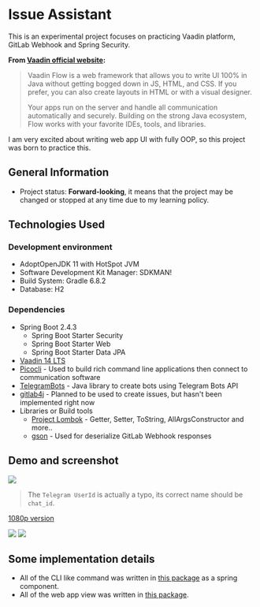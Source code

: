 # Issue Assistant

This is an experimental project focuses on practicing Vaadin platform, GitLab Webhook and Spring Security.

**From [Vaadin official website](https://vaadin.com):**

> Vaadin Flow is a web framework that allows you to write UI 100% in Java without getting bogged down in JS, HTML, and CSS. If you prefer, you can also create layouts in HTML or with a visual designer. 
>
> Your apps run on the server and handle all communication automatically and securely. Building on the strong Java ecosystem, Flow works with your favorite IDEs, tools, and libraries.

I am very excited about writing web app UI with fully OOP, so this project was born to practice this.

## General Information
- Project status: **Forward-looking**, it means that the project may be changed or stopped at any time due to my learning policy.

## Technologies Used
### Development environment
- AdoptOpenJDK 11 with HotSpot JVM
- Software Development Kit Manager: SDKMAN!
- Build System: Gradle 6.8.2
- Database: H2

### Dependencies
- Spring Boot 2.4.3
  - Spring Boot Starter Security
  - Spring Boot Starter Web
  - Spring Boot Starter Data JPA
- [Vaadin 14 LTS](https://vaadin.com)
- [Picocli](https://picocli.info) - Used to build rich command line applications then connect to communication software
- [TelegramBots](https://github.com/rubenlagus/TelegramBots) - Java library to create bots using Telegram Bots API
- [gitlab4j](https://github.com/gitlab4j/gitlab4j-api) - Planned to be used to create issues, but hasn't been implemented right now
- Libraries or Build tools
  - [Project Lombok](https://projectlombok.org) - Getter, Setter, ToString, AllArgsConstructor and more..
  - [gson](https://github.com/google/gson) - Used for deserialize GitLab Webhook responses


## Demo and screenshot
[![](https://raw.githubusercontent.com/YukinaMochizuki/issue-assistant/master/img/2021-06-24%2015-47-23%20720p.gif)](https://raw.githubusercontent.com/YukinaMochizuki/issue-assistant/master/img/2021-06-24%2015-47-23%20720p.gif)

> The `Telegram UserId` is actually a typo, its correct name should be `chat_id`.

[1080p version](https://github.com/YukinaMochizuki/issue-assistant/blob/master/img/2021-06-24%2015-47-23%201080p.gif)

![](https://i.imgur.com/eMhlHnp.png)
![](https://i.imgur.com/ru46kpX.png)

## Some implementation details
- All of the CLI like command was written in [this package](https://github.com/YukinaMochizuki/issue-assistant/tree/master/src/main/java/tw/yukina/sitcon/issue/assistant/command) as a spring component.
- All of the web app view was written in [this package](https://github.com/YukinaMochizuki/issue-assistant/tree/master/src/main/java/tw/yukina/sitcon/issue/assistant/views).
